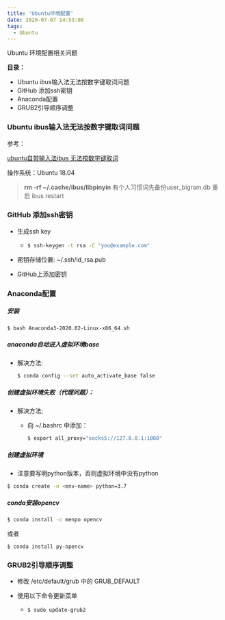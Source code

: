 ```yaml
---
title: 'Ubuntu环境配置'
date: 2020-07-07 14:53:00
tags:
  - Ubuntu
---
```




Ubuntu 环境配置相关问题



**目录：**

- Ubuntu ibus输入法无法按数字键取词问题
- GitHub 添加ssh密钥
- Anaconda配置
- GRUB2引导顺序调整



### Ubuntu ibus输入法无法按数字键取词问题



参考：

[ubuntu自带输入法ibus 无法按数字键取词](https://blog.csdn.net/chen_minghui/article/details/80690821)



操作系统：Ubuntu 18.04



>**rm -rf ~/.cache/ibus/libpinyin** 
>有个人习惯词先备份user_bigram.db 
>重启 ibus restart





### GitHub 添加ssh密钥

- 生成ssh key

  - ```bash
    $ ssh-keygen -t rsa -C "you@example.com"
    ```

- 密钥存储位置: ~/.ssh/id_rsa.pub

- GitHub上添加密钥



### Anaconda配置



##### 安装

```bash
$ bash Anaconda3-2020.02-Linux-x86_64.sh
```



##### anaconda自动进入虚拟环境base

- 解决方法:

  ```bash
  $ conda config --set auto_activate_base false
  ```



##### 创建虚拟环境失败（代理问题）：

- 解决方法;

  - 向 ~/.bashrc 中添加：

    ```bash
    $ export all_proxy="socks5://127.0.0.1:1080"
    ```

    

    

##### 创建虚拟环境

- 注意要写明python版本，否则虚拟环境中没有python

```bash
$ conda create -n <env-name> python=3.7
```



##### conda安装opencv

```bash
$ conda install -c menpo opencv
```

或者

```
$ conda install py-opencv
```



### GRUB2引导顺序调整

- 修改 /etc/default/grub 中的 GRUB_DEFAULT

- 使用以下命令更新菜单

  - ```bash
    $ sudo update-grub2
    ```


